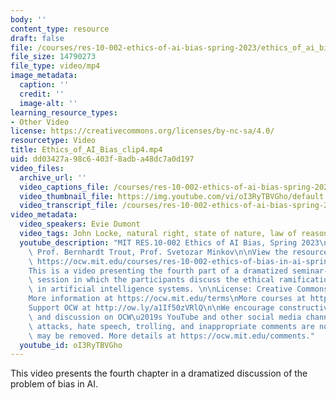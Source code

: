 ```yaml
---
body: ''
content_type: resource
draft: false
file: /courses/res-10-002-ethics-of-ai-bias-spring-2023/ethics_of_ai_bias_clip4_360p_16_9.mp4
file_size: 14790273
file_type: video/mp4
image_metadata:
  caption: ''
  credit: ''
  image-alt: ''
learning_resource_types:
- Other Video
license: https://creativecommons.org/licenses/by-nc-sa/4.0/
resourcetype: Video
title: Ethics_of_AI_Bias_clip4.mp4
uid: dd03427a-98c6-403f-8adb-a48dc7a0d197
video_files:
  archive_url: ''
  video_captions_file: /courses/res-10-002-ethics-of-ai-bias-spring-2023/ethics_of_ai_bias_clip4_captions.vtt
  video_thumbnail_file: https://img.youtube.com/vi/oI3RyTBVGho/default.jpg
  video_transcript_file: /courses/res-10-002-ethics-of-ai-bias-spring-2023/ethics_of_ai_bias_clip4_transcript.pdf
video_metadata:
  video_speakers: Evie Dumont
  video_tags: John Locke, natural right, state of nature, law of reason
  youtube_description: "MIT RES.10-002 Ethics of AI Bias, Spring 2023\nInstructors:\
    \ Prof. Bernhardt Trout, Prof. Svetozar Minkov\n\nView the resource on MIT OpenCourseWare:\
    \ https://ocw.mit.edu/courses/res-10-002-ethics-of-bias-in-ai-spring-2023/\n\n\
    This is a video presenting the fourth part of a dramatized seminar-type class\
    \ session in which the participants discuss the ethical ramifications of bias\
    \ in artificial intelligence systems. \n\nLicense: Creative Commons BY-NC-SA\n\
    More information at https://ocw.mit.edu/terms\nMore courses at https://ocw.mit.edu\n\
    Support OCW at http://ow.ly/a1If50zVRlQ\n\nWe encourage constructive comments\
    \ and discussion on OCW\u2019s YouTube and other social media channels. Personal\
    \ attacks, hate speech, trolling, and inappropriate comments are not allowed and\
    \ may be removed. More details at https://ocw.mit.edu/comments."
  youtube_id: oI3RyTBVGho
---
```

This video presents the fourth chapter in a dramatized discussion of the problem of bias in AI.